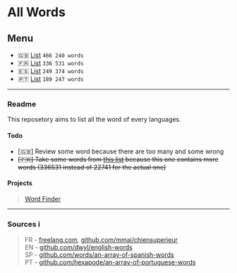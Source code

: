 # All Words

## Menu
- 🇬🇧 [List](https://github.com/PolMrt/allwords/blob/master/en/words.txt) `466 240 words`
- 🇫🇷 [List](https://github.com/PolMrt/allwords/blob/master/fr/words.txt) `336 531 words`
- 🇪🇸 [List](https://github.com/PolMrt/allwords/blob/master/sp/words.txt) `249 374 words`
- 🇵🇹 [List](https://github.com/PolMrt/allwords/blob/master/pt/words.txt) `189 247 words`

---

### Readme
This reposetory aims to list all the word of every languages.
#### Todo
 - [🇬🇧] Review some word because there are too many and some wrong
 - ~~[🇫🇷] Take some words from [this list](https://raw.githubusercontent.com/mmai/chiensuperieur/master/dictionnaires/liste.de.mots.francais.frgut.txt) because this one contains more words (336531 instead of 22741 for the actual one)~~


#### Projects
> [Word Finder](https://w.pol.tf)

----

### Sources ℹ
> FR - [freelang.com](https://www.freelang.com/dictionnaire/dic-francais.php), [github.com/mmai/chiensuperieur](https://raw.githubusercontent.com/mmai/chiensuperieur/master/dictionnaires/liste.de.mots.francais.frgut.txt)<br>
> EN - [github.com/dwyl/english-words](https://github.com/dwyl/english-words)<br>
> SP - [github.com/words/an-array-of-spanish-words](https://github.com/words/an-array-of-spanish-words/blob/master/corpus.txt)<br>
> PT - [github.com/hexapode/an-array-of-portuguese-words](https://github.com/hexapode/an-array-of-portuguese-words/blob/master/words.json)
